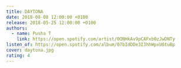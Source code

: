 ```yaml
---
title: DAYTONA
date: 2018-08-08 12:00:00 +0100
release: 2018-05-25 12:00:00 +0100
authors:
  - name: Pusha T
    link: https://open.spotify.com/artist/0ONHkAv9pCAFxb0zJwDNTy
listen_of: https://open.spotify.com/album/07bIdDDe3I3hhWpxU6tuBp
cover: daytona.jpg
rating: 4
---
```

